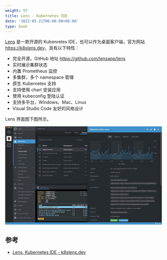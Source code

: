 ```yaml
---
weight: 97
title: Lens - Kubernetes IDE
date: '2022-05-21T00:00:00+08:00'
type: book
---
```


[Lens](https://k8slens.dev/) 是一款开源的 Kubenretes IDE，也可以作为桌面客户端，官方网站 <https://k8slens.dev>，具有以下特性：

- 完全开源，GitHub 地址 <https://github.com/lensapp/lens>
- 实时展示集群状态
- 内置 Prometheus 监控
- 多集群，多个 namespace 管理
- 原生 Kubernetes 支持
- 支持使用 chart 安装应用
- 使用 kubeconfig 登陆认证
- 支持多平台，Windows、Mac、Linux
- Visual Studio Code 友好的风格设计

Lens 界面图下图所示。

![Lens Kubernetes IDE 界面](../../images/lens.jpg "Lens Kubernetes IDE 界面")

## 参考

- [Lens, Kubernetes IDE - k8slens.dev](https://k8slens.dev/)
